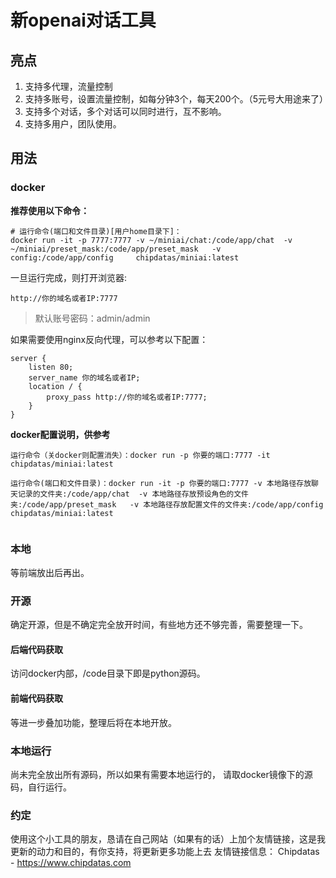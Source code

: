 # 新openai对话工具

## 亮点
1. 支持多代理，流量控制
2. 支持多账号，设置流量控制，如每分钟3个，每天200个。（5元号大用途来了）
3. 支持多个对话，多个对话可以同时进行，互不影响。
4. 支持多用户，团队使用。


## 用法

### docker

**推荐使用以下命令：**

```
# 运行命令(端口和文件目录)[用户home目录下]：
docker run -it -p 7777:7777 -v ~/miniai/chat:/code/app/chat  -v ~/miniai/preset_mask:/code/app/preset_mask   -v config:/code/app/config     chipdatas/miniai:latest
```

一旦运行完成，则打开浏览器:
```
http://你的域名或者IP:7777
```

> 默认账号密码：admin/admin


如果需要使用nginx反向代理，可以参考以下配置：
```
server {
    listen 80;
    server_name 你的域名或者IP;
    location / {
        proxy_pass http://你的域名或者IP:7777;
    }
}
```




**docker配置说明，供参考**
```shell
运行命令（关docker则配置消失）：docker run -p 你要的端口:7777 -it chipdatas/miniai:latest

运行命令(端口和文件目录)：docker run -it -p 你要的端口:7777 -v 本地路径存放聊天记录的文件夹:/code/app/chat  -v 本地路径存放预设角色的文件夹:/code/app/preset_mask   -v 本地路径存放配置文件的文件夹:/code/app/config     chipdatas/miniai:latest


```

### 本地
等前端放出后再出。


### 开源

确定开源，但是不确定完全放开时间，有些地方还不够完善，需要整理一下。

#### 后端代码获取
访问docker内部，/code目录下即是python源码。

#### 前端代码获取
等进一步叠加功能，整理后将在本地开放。



### 本地运行
尚未完全放出所有源码，所以如果有需要本地运行的， 请取docker镜像下的源码，自行运行。


### 约定
使用这个小工具的朋友，恳请在自己网站（如果有的话）上加个友情链接，这是我更新的动力和目的，有你支持，将更新更多功能上去
友情链接信息： Chipdatas  - https://www.chipdatas.com
 
